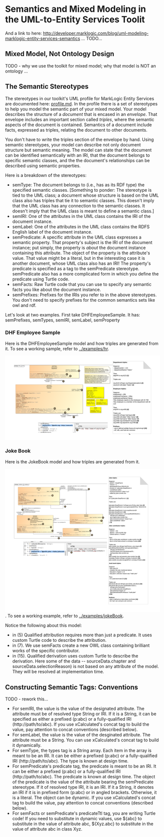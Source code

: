 # Semantics and Mixed Modeling in the UML-to-Entity Services Toolit

And a link to here: <http://developer.marklogic.com/blog/uml-modeling-marklogic-entity-services-semantics> ... TODO...

## Mixed Model, Not Ontology Design
TODO - why we use the toolkit for mixed model; why that model is NOT an ontology ... 

## The Semantic Stereotypes
The stereotypes in our toolkit's UML profile for MarkLogic Entity Services are documented here: [profile.md](profile.md). In the profile there is a set of stereotypes to help you model the semantic part of your mixed model. Your model describes the structure of a *document* that is encased in an *envelope*. That envelope includes an important section called *triples*, where the semantic aspects of the document is contained. Semantics of a document include facts, expressed as triples, relating the document to other documents. 

You don't have to write the triples section of the envelope by hand. Using semantic stereotypes, your model can describe not only document structure but semantic meaning. The model can state that the document can be identified semantically with an IRI, that the document belongs to specific semantic classes, and the the document's relationships can be described using semantic properties. 

Here is a breakdown of the stereotypes:
- semType: The document belongs to (i.e., has as its RDF type) the specified semantic classes. [Something to ponder: The stereotype is tied to the UML class; a document whose structure is based on the UML class also has triples that tie it to semantic classes. This doesn't imply that the UML class has any connection to the semantic classes. It doesn't imply that the UML class is meant to define a semantic class.]
- semIRI: One of the attributes in the UML class contains the IRI of the document instance. 
- semLabel: One of the attributes in the UML class contains the RDFS English label of the document instance.
- semPredicate: A specific attribute in the UML class expresses a semantic property. That property's subject is the IRI of the document instance; put simply, the property is *about* the document instance containing this attribute. The object of the property is the attribute's value. That value might be a literal, but in the interesting case it is another document, whose UML class also has an IRI! The property's predicate is specified as a tag to the semPredicate stereotype. semPredicate also has a more complicated form in which you define the predicate using Turtle code.
- semFacts: Raw Turtle code that you can use to specify any semantic facts you like about the document instance.
- semPrefixes: Prefixes for the IRIs you refer to in the above stereotypes. You don't need to specify prefixes for the common semantics sets like owl and rdf.

Let's look at two examples. First take DHFEmployeeSample. It has: semPrefixes, semTypes, semIRI, semLabel, semProperty

### DHF Employee Sample
Here is the DHFEmployeeSample model and how triples are generated from it. To see a working sample, refer to [../examples/hr](../examples/hr).

![DHFEmployeeSample](DHFEmployeeSample_triples.png)

### Joke Book
Here is the JokeBook model and how triples are generated from it. 

![JokeBook](JokeBook_triples.png). To see a working example, refer to [../examples/jokeBook](../examples/jokeBook).

Notice the following about this model:

- in (5) Qualified attribution requires more than just a predicate. It uses custom Turtle code to describe the attribution.
- in (7). We use semFacts create a new OWL class containing brilliant works of the specific contributor.
- in (15). Qualified derivation uses custom Turtle to describe the derivation. Here some of the data -- sourceData.chapter and sourceData.selectionReason) is not based on any attribute of the model. They will be resolved at implementation time.

## Constructing Semantic Tags: Conventions

TODO - rework this...
- For semIRI, the value is the value of the designated attribute. The attribute must be of resolved type String or IRI. If it is a String, it can be specified as either a prefixed (p:abc) or a fully-qualified IRI (http://path/to/abc). If you use xCalculated's concat tag to build the value, pay attention to concat conventions (described below).
- For semLabel, the value is the value of the desginated attribute. The attribute must be a String. You can use xCalculated's concat tag to build it dynamically.
- For semType, the types tag is a String array. Each item in the array is meant to be an IRI. It can be either a prefixed (p:abc) or a fully-qualified IRI (http://path/to/abc). The type is known at design time.
- For semPredicate's predicate tag, the predicate is meant to be an IRI.  It can be either a prefixed (p:abc) or a fully-qualified IRI (http://path/to/abc). The predicate is known at design time. The object of the predicate is the value of the attribute bearing the semPredicate stereotype. If it of resolved type IRI, it is an IRI. If it a String, it denotes an IRI if it is in prefixed form (p:abc) or in angled brackets. Otherwise, it is a literal. The object can be dynamic. If you use xCalculated's concat tag to build the value, pay attention to concat conventions (described below).
- For semFacts or semPredicate's predicateTtl tag, you are writing Turtle code! If you need to substitute in dynamic values, use ${abc} to substitute in the value of attribute abc, ${Xyz.abc} to substitute in the value of attribute abc in class Xyz.

